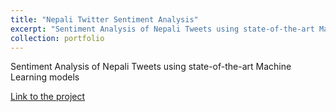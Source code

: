 ```yaml
---
title: "Nepali Twitter Sentiment Analysis"
excerpt: "Sentiment Analysis of Nepali Tweets using state-of-the-art Machine Learning models"
collection: portfolio
---
```


Sentiment Analysis of Nepali Tweets using state-of-the-art Machine Learning models

<a href="https://github.com/ayushrajdahal/NepaliTwitterSentimentAnalysis" target="_blank">Link to the project</a>